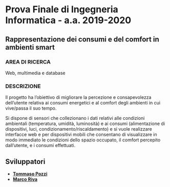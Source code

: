 # Prova Finale di Ingegneria Informatica - a.a. 2019-2020

## Rappresentazione dei consumi e del comfort in ambienti smart

### AREA DI RICERCA
Web, multimedia e database

### DESCRIZIONE
Il progetto ha l’obiettivo di migliorare la percezione e consapevolezza dell’utente relativa ai consumi energetici e al comfort degli ambienti in cui vive/passa il suo tempo.

Si dispone di sensori che collezionano i dati relativi alle condizioni ambientali (temperatura, umidità, luminosità) e ai consumi (alimentazione di dispositivi, luci, condizionamento/riscaldamento) e si vuole realizzare interfacce web e per dispositivi mobili che consentano di visualizzare in modo immediato le condizioni dello spazio occupato, il comfort percepito dall’utente, e i consumi effettuati.

## Sviluppatori
- __[Tommaso Pozzi](https://github.com/ToMmAzO)__
- __[Marco Riva](https://github.com/marcoriva)__
